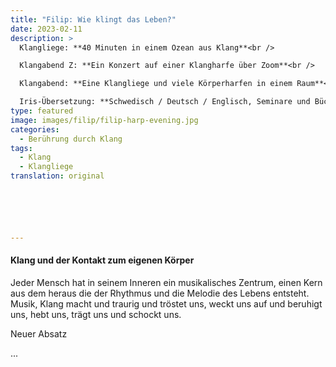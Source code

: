 ```yaml
---
title: "Filip: Wie klingt das Leben?"
date: 2023-02-11
description: >
  Klangliege: **40 Minuten in einem Ozean aus Klang**<br />

  Klangabend Z: **Ein Konzert auf einer Klangharfe über Zoom**<br />

  Klangabend: **Eine Klangliege und viele Körperharfen in einem Raum**<br />

  Iris-Übersetzung: **Schwedisch / Deutsch / Englisch, Seminare und Bücher**<br />
type: featured
image: images/filip/filip-harp-evening.jpg
categories:
  - Berührung durch Klang
tags:
  - Klang
  - Klangliege
translation: original






---
```

#### Klang und der Kontakt zum eigenen Körper  
Jeder Mensch hat in seinem Inneren ein musikalisches Zentrum, einen Kern aus dem heraus die der Rhythmus und die Melodie des Lebens entsteht. Musik, Klang macht und traurig und tröstet uns, weckt uns auf und beruhigt uns, hebt uns, trägt uns und schockt uns.  

Neuer Absatz

...
